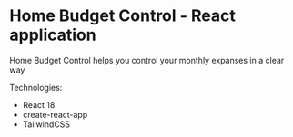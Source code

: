 # Home Budget Control - React application

Home Budget Control helps you control your monthly expanses
in a clear way

Technologies:

- React 18
- create-react-app
- TailwindCSS